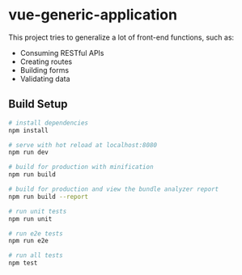 # vue-generic-application

This project tries to generalize a lot of front-end functions, such as:

- Consuming RESTful APIs
- Creating routes
- Building forms
- Validating data

## Build Setup

``` bash
# install dependencies
npm install

# serve with hot reload at localhost:8080
npm run dev

# build for production with minification
npm run build

# build for production and view the bundle analyzer report
npm run build --report

# run unit tests
npm run unit

# run e2e tests
npm run e2e

# run all tests
npm test
```
